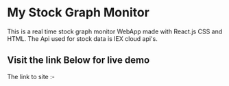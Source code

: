 # My Stock Graph Monitor

This is a real time stock graph monitor WebApp made with React.js CSS and HTML.
The Api used for stock data is IEX cloud api's.


## Visit the link Below for live demo

The link to site :- 



